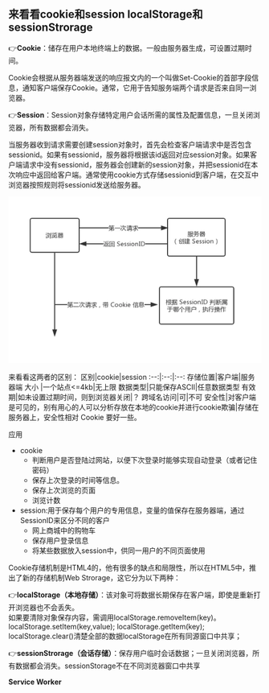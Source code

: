 ## 来看看cookie和session localStorage和sessionStrorage

<!-- 首先，因为HTTP连接是无状态的，不会储存信息，但在实际的应用中，我们需要跟踪浏览器用户的身份，如储存登录信息。所以就有了它们。 -->

👉**Cookie**：储存在用户本地终端上的数据。一般由服务器生成，可设置过期时间。

Cookie会根据从服务器端发送的响应报文内的一个叫做Set-Cookie的首部字段信息，通知客户端保存Cookie。通常，它用于告知服务端两个请求是否来自同一浏览器。  

👉**Session**：Session对象存储特定用户会话所需的属性及配置信息，一旦关闭浏览器，所有数据都会消失。

当服务器收到请求需要创建session对象时，首先会检查客户端请求中是否包含sessionid。如果有sessionid，服务器将根据该id返回对应session对象。如果客户端请求中没有sessionid，服务器会创建新的session对象，并把sessionid在本次响应中返回给客户端。通常使用cookie方式存储sessionid到客户端，在交互中浏览器按照规则将sessionid发送给服务器。

![图示](../../../.vuepress/imgs/blog/net/cookie_session01.png)

来看看这两者的区别：
区别|cookie|session
:--:|:--:|:--:
存储位置|客户端|服务器端
大小    |一个站点<=4kb|无上限
数据类型|只能保存ASCII|任意数据类型
有效期|如未设置过期时间，则到浏览器关闭|？
跨域名访问|可|不可
安全性|对客户端是可见的，别有用心的人可以分析存放在本地的cookie并进行cookie欺骗|存储在服务器上，安全性相对 Cookie 要好一些。

应用
- cookie
   + 判断用户是否登陆过网站，以便下次登录时能够实现自动登录（或者记住密码）
   + 保存上次登录的时间等信息。
   + 保存上次浏览的页面
   + 浏览计数
- session:用于保存每个用户的专用信息，变量的值保存在服务器端，通过SessionID来区分不同的客户
   + 网上商城中的购物车
   + 保存用户登录信息
   + 将某些数据放入session中，供同一用户的不同页面使用

Cookie存储机制是HTML4的，他有很多的缺点和局限性，所以在HTML5中，推出了新的存储机制Web Strorage，这它分为以下两种：  

👉**localStorage（本地存储）**：该对象可将数据长期保存在客户端，即使是重新打开浏览器也不会丢失。  
如果要清除对象保存内容，需调用localStorage.removeItem(key)。localStorage.setItem(key,value); localStorage.getItem(key);
localStorage.clear()清楚全部的数据localStorage在所有同源窗口中共享；

👉**sessionStrorage（会话存储）**：保存用户临时会话数据；一旦关闭浏览器，所有数据都会消失。sessionStorage不在不同浏览器窗口中共享

**Service Worker**
